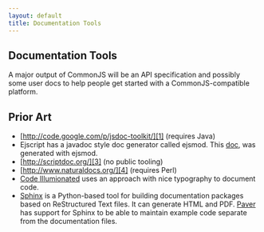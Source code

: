 ```yaml
---
layout: default
title: Documentation Tools
---
```

## Documentation Tools
A major output of CommonJS will be an API specification and possibly some user
docs to help people get started with a CommonJS-compatible platform. 

##  Prior Art 

*   [http://code.google.com/p/jsdoc-toolkit/][1] (requires Java) 
*   Ejscript has a javadoc style doc generator called ejsmod. This [doc][2],
was generated with ejsmod. 
*   [http://scriptdoc.org/][3] (no public tooling) 
*   [http://www.naturaldocs.org/][4] (requires Perl) 
*   [Code Illumionated][5] uses an approach with nice typography to document
code. 
*   [Sphinx][6] is a Python-based tool for building documentation packages
based on ReStructured Text files. It can generate HTML and PDF. [Paver][7] has
support for Sphinx to be able to maintain example code separate from the
documentation files.

 [1]: http://code.google.com/p/jsdoc-toolkit/ "http://code.google.com/p/jsdoc-toolkit/"
 [2]: http://www.ejscript.org/products/ejs/doc/api/gen/ejscript/index.html "http://www.ejscript.org/products/ejs/doc/api/gen/ejscript/index.html"
 [3]: http://scriptdoc.org/ "http://scriptdoc.org/"
 [4]: http://www.naturaldocs.org/ "http://www.naturaldocs.org/"
 [5]: http://code.google.com/p/code-illuminated/ "http://code.google.com/p/code-illuminated/"
 [6]: http://sphinx.pocoo.org/ "http://sphinx.pocoo.org/"
 [7]: http://www.blueskyonmars.com/projects/paver/ "http://www.blueskyonmars.com/projects/paver/"